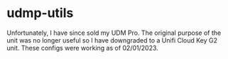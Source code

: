 # udmp-utils

Unfortunately, I have since sold my UDM Pro. The original purpose of the unit was no longer useful so I have downgraded to a Unifi Cloud Key G2 unit. These configs were working as of 02/01/2023.
